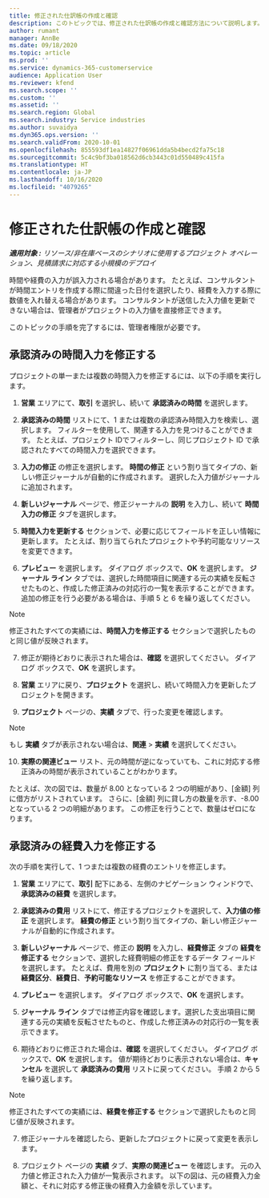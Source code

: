 ```yaml
---
title: 修正された仕訳帳の作成と確認
description: このトピックでは、修正された仕訳帳の作成と確認方法について説明します。
author: rumant
manager: AnnBe
ms.date: 09/18/2020
ms.topic: article
ms.prod: ''
ms.service: dynamics-365-customerservice
audience: Application User
ms.reviewer: kfend
ms.search.scope: ''
ms.custom: ''
ms.assetid: ''
ms.search.region: Global
ms.search.industry: Service industries
ms.author: suvaidya
ms.dyn365.ops.version: ''
ms.search.validFrom: 2020-10-01
ms.openlocfilehash: 855593df1ea14827f06961dda5b4becd2fa75c18
ms.sourcegitcommit: 5c4c9bf3ba018562d6cb3443c01d550489c415fa
ms.translationtype: HT
ms.contentlocale: ja-JP
ms.lasthandoff: 10/16/2020
ms.locfileid: "4079265"
---
```

# <a name="create-and-confirm-correction-journals"></a>修正された仕訳帳の作成と確認

_**適用対象 :** リソース/非在庫ベースのシナリオに使用するプロジェクト オペレーション、見積請求に対応する小規模のデプロイ_

時間や経費の入力が誤入力される場合があります。 たとえば、コンサルタントが時間エントリを作成する際に間違った日付を選択したり、経費を入力する際に数値を入れ替える場合があります。 コンサルタントが送信した入力値を更新できない場合は、管理者がプロジェクトの入力値を直接修正できます。

このトピックの手順を完了するには、管理者権限が必要です。

## <a name="correct-approved-time-entries"></a>承認済みの時間入力を修正する     

プロジェクトの単一または複数の時間入力を修正するには、以下の手順を実行します。

1. **営業** エリアにて、**取引** を選択し、続いて **承認済みの時間** を選択します。 

2. **承認済みの時間** リストにて、1 または複数の承認済み時間入力を検索し、選択します。 フィルターを使用して、関連する入力を見つけることができます。 たとえば、プロジェクト IDでフィルターし、同じプロジェクト ID で承認されたすべての時間入力を選択できます。

3. **入力の修正** の修正を選択します。 **時間の修正** という割り当てタイプの、新しい修正ジャーナルが自動的に作成されます。 選択した入力値がジャーナルに追加されます。 

4. **新しいジャーナル** ページで、修正ジャーナルの **説明** を入力し、続いて **時間入力の修正** タブを選択します。  

5. **時間入力を更新する** セクションで、必要に応じてフィールドを正しい情報に更新します。 たとえば、割り当てられたプロジェクトや予約可能なリソースを変更できます。

6. **プレビュー** を選択します。 ダイアログ ボックスで、**OK** を選択します。 **ジャーナル ライン** タブでは、選択した時間項目に関連する元の実績を反転させたものと、作成した修正済みの対応行の一覧を表示することができます。 追加の修正を行う必要がある場合は、手順 5 と 6 を繰り返してください。 

> [!NOTE]
> 修正されたすべての実績には、**時間入力を修正する** セクションで選択したものと同じ値が反映されます。

7. 修正が期待どおりに表示された場合は、**確認** を選択してください。 ダイアログ ボックスで、**OK** を選択します。

8. **営業** エリアに戻り、**プロジェクト** を選択し、続いて時間入力を更新したプロジェクトを開きます。 

9. **プロジェクト** ページの、**実績** タブで、行った変更を確認します。 

> [!NOTE]
> もし **実績** タブが表示されない場合は、**関連** > **実績** を選択してください。  

10. **実際の関連ビュー** リスト、元の時間が逆になっていても、これに対応する修正済みの時間が表示されていることがわかります。 

たとえば、次の図では、数量が 8.00 となっている 2 つの明細があり、[金額] 列に借方がリストされています。 さらに、[金額] 列に貸し方の数量を示す、-8.00 となっている 2 つの明細があります。 この修正を行うことで、数量はゼロになります。

 
## <a name="correct-approved-expense-entries"></a>承認済みの経費入力を修正する

次の手順を実行して、1 つまたは複数の経費のエントリを修正します。 

1. **営業** エリアにて、**取引** 配下にある、左側のナビゲーション ウィンドウで、**承認済みの経費** を選択します。

2. **承認済みの費用** リストにて、修正するプロジェクトを選択して、**入力値の修正** を選択します。 **経費の修正** という割り当てタイプの、新しい修正ジャーナルが自動的に作成されます。 

3. **新しいジャーナル** ページで、修正の **説明** を入力し、**経費修正** タブの **経費を修正する** セクションで、選択した経費明細の修正をするデータ フィールドを選択します。 たとえば、費用を別の **プロジェクト** に割り当てる、または **経費区分**、**経費日**、**予約可能なリソース** を修正することができます。

4. **プレビュー** を選択します。 ダイアログ ボックスで、**OK** を選択します。 

5. **ジャーナル ライン** タブでは修正内容を確認します。選択した支出項目に関連する元の実績を反転させたものと、作成した修正済みの対応行の一覧を表示できます。

6. 期待どおりに修正された場合は、**確認** を選択してください。 ダイアログ ボックスで、**OK** を選択します。 値が期待どおりに表示されない場合は、**キャンセル** を選択して **承認済みの費用** リストに戻ってください。 手順 2 から 5 を繰り返します。 

> [!NOTE]
> 修正されたすべての実績には、**経費を修正する** セクションで選択したものと同じ値が反映されます。

7. 修正ジャーナルを確認したら、更新したプロジェクトに戻って変更を表示します。  

8. プロジェクト ページの **実績** タブ、**実際の関連ビュー** を確認します。 元の入力値と修正された入力値が一覧表示されます。 以下の図は、元の経費入力金額と、それに対応する修正後の経費入力金額を示しています。 



